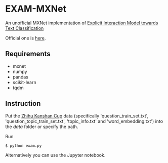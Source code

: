 # EXAM-MXNet
An unofficial MXNet implementation of [Explicit Interaction Model towards Text Classification](https://arxiv.org/pdf/1811.09386.pdf)

Official one is [here](https://github.com/NonvolatileMemory/AAAI_2019_EXAM).

## Requirements

- mxnet
- numpy
- pandas
- scikit-learn
- tqdm

## Instruction

Put the [Zhihu Kanshan Cup](https://biendata.com/competition/zhihu/) data (specifically 'question_train_set.txt', 'question_topic_train_set.txt', 'topic_info.txt' and 'word_embedding.txt') into the *data* folder or specify the path.

Run

```
$ python exam.py
```

Alternatively you can use the Jupyter notebook.
